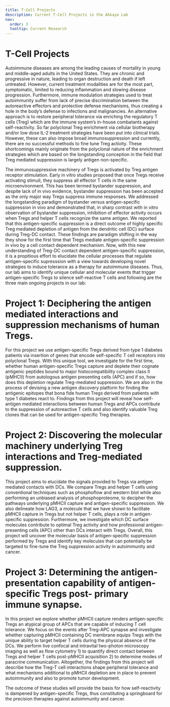 ```yaml
---
title: T-Cell Projects
description: Current T-Cell Projects in the Akkaya Lab
nav:
  order: 3
  tooltip: Current Research
---
```


# <i class="fas fa-microscope"></i>T-Cell Projects

Autoimmune diseases are among the leading causes of mortality in young and middle-aged adults in the United States. They are chronic and progressive in nature, leading to organ destruction and death if left untreated. However, current treatment modalities are for the most part, symptomatic, limited to reducing inflammation and slowing disease progression. Furthermore, immune modulation strategies used to treat autoimmunity suffer from lack of precise discrimination between the autoreactive effectors and protective defense mechanisms, thus creating a hole in the body’s defense to infections and malignancies. An alternative approach is to restore peripheral tolerance via enriching the regulatory T cells (Treg) which are the immune system’s in-house combatants against self-reactivity. So far polyclonal Treg enrichment via cellular biotherapy and/or low dose IL-2 treatment strategies have been put into clinical trials. However, these can also impose broad immunosuppression and currently, there are no successful methods to fine tune Treg activity. These shortcomings mainly originate from the polyclonal nature of the enrichment strategies which are based on the longstanding conception in the field that Treg mediated suppression is largely antigen non-specific.

The immunosuppressive machinery of Tregs is activated by Treg antigen receptor stimulation. Early in vitro studies proposed that once Tregs receive activating stimuli, they suppress all effector T cells in the same microenvironment. This has been termed bystander suppression, and despite lack of in vivo evidence, bystander suppression has been accepted as the only major way Tregs suppress immune responses. We addressed the longstanding paradigm of bystander versus antigen-specific suppression in vivo and demonstrated that, in sharp contrast with in vitro observation of bystander suppression, inhibition of effector activity occurs when Tregs and helper T cells recognize the same antigen. We reported that this antigen-specific suppression is a direct outcome of highly specific Treg mediated depletion of antigen from the dendritic cell (DC) surface during Treg-DC contact. These findings are paradigm shifting in the way they show for the first time that Tregs mediate antigen-specific suppression in vivo by a cell contact dependent mechanism. Now, with this new understanding of Treg-DC contact dependent antigen-specific suppression, it is a propitious effort to elucidate the cellular processes that regulate antigen-specific supresssion with a view towards developing novel strategies to induce tolerance as a therapy for autoimmune diseases. Thus, our lab aims to identify unique cellular and molecular events that trigger antigen-specific Tregs to silence self-reactive T cells and following are the three main ongoing projects in our lab:

# Project 1: Deciphering the antigen mediated interactions and suppression mechanisms of human Tregs.
 For this project we use antigen-specific Tregs derived from type 1 diabetes patients via insertion of genes that encode self-specific T cell receptors into polyclonal Tregs. With this unique tool, we investigate for the first time, whether human antigen-specific Tregs capture and deplete their cognate antigenic peptides bound to major histocompatibility complex class II (pMHCII) from autologous antigen presenting cells (APC) and if so, how does this depletion regulate Treg-mediated suppression. We are also in the process of devising a new antigen discovery platform for finding the antigenic epitopes that bona fide human Tregs derived from patients with type 1 diabetes react to. Findings from this project will reveal how self-antigen mediated interactions between human Tregs and APCs contribute to the suppression of autoreactive T cells and also identify valuable Treg clones that can be used for antigen-specific Treg therapies.

# Project 2: Discovering the molecular machinery underlying Treg interactions and Treg-mediated suppression.  
This project aims to elucidate the signals provided to Tregs via antigen mediated contacts with DCs. We compare Tregs and helper T cells using conventional techniques such as phosphoflow and western blot while also performing an unbiased analysis of phosphoproteome, to decipher the pathways underlying pMHCII capture and antigen-specific suppression. We also delineate how LAG3, a molecule that we have shown to facilitate pMHCII capture in Tregs but not helper T cells, plays a role in antigen-specific suppression. Furthermore, we investigate which DC surface molecules contribute to optimal Treg activity and how professional antigen-presenting cells (APC) other than DCs interact with Tregs. Overall, this project will uncover the molecular basis of antigen-specific suppression performed by Tregs and identify key molecules that can potentially be targeted to fine-tune the Treg suppression activity in autoimmunity and cancer.

# Project 3: Determining the antigen-presentation capability of antigen-specific Tregs post- primary immune synapse. 
In this project we explore whether pMHCII capture renders antigen-specific Tregs an atypical group of APCs that are capable of inducing T cell tolerance. We focus on the events after Treg-APC synapse and investigate whether capturing pMHCII containing DC membrane equips Tregs with the unique ability to target helper T cells during the physical absence of the DCs. We perform live confocal and intravital two-photon microscopy imaging as well as flow cytometry 1) to quantify direct contact between Tregs and helper T cells post-pMHCII acquisition 2) to determine modes of paracrine communication. Altogether, the findings from this project will describe how the Treg-T cell interactions shape peripheral tolerance and what mechanisms additional to pMHCII depletion are in place to prevent autoimmunity and also to promote tumor development.

The outcome of these studies will provide the basis for how self-reactivity is dampened by antigen-specific Tregs, thus constituting a springboard for the precision therapies against autoimmunity and cancer.